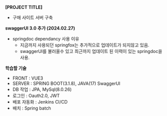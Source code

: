 **[PROJECT TITLE]**
- 구매 사이트 서버 구축

**swaggerUI 3.0 추가 (2024.02.27)**
- springdoc dependancy 사용 이유
  - 지금까지 사용되던 springfox는 추가적으로 업데이트가 되지않고 있음.
  - swaggerUI를 불러올수 있고 최근까지 업데이트 된 이력이 있는 springdoc을 사용.


**학습할 기술**
- FRONT : VUE3
- SERVER : SPRING BOOT(3.1.8), JAVA(17) SwaggerUI
- DB 작업 : JPA, MySql(8.0.26) 
- 로그인 : Oauth2.0, JWT 
- 배포 자동화 : Jenkins CI/CD
- 배치 : Spring batch
